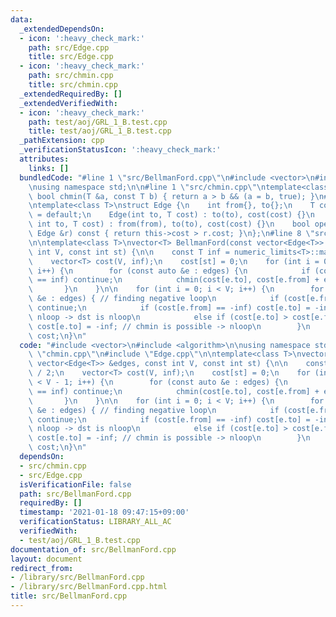 ```yaml
---
data:
  _extendedDependsOn:
  - icon: ':heavy_check_mark:'
    path: src/Edge.cpp
    title: src/Edge.cpp
  - icon: ':heavy_check_mark:'
    path: src/chmin.cpp
    title: src/chmin.cpp
  _extendedRequiredBy: []
  _extendedVerifiedWith:
  - icon: ':heavy_check_mark:'
    path: test/aoj/GRL_1_B.test.cpp
    title: test/aoj/GRL_1_B.test.cpp
  _pathExtension: cpp
  _verificationStatusIcon: ':heavy_check_mark:'
  attributes:
    links: []
  bundledCode: "#line 1 \"src/BellmanFord.cpp\"\n#include <vector>\n#include <algorithm>\n\
    \nusing namespace std;\n\n#line 1 \"src/chmin.cpp\"\ntemplate<class T>\ninline\
    \ bool chmin(T &a, const T b) { return a > b && (a = b, true); }\n#line 1 \"src/Edge.cpp\"\
    \ntemplate<class T>\nstruct Edge {\n    int from{}, to{};\n    T cost;\n    Edge()\
    \ = default;\n    Edge(int to, T cost) : to(to), cost(cost) {}\n    Edge(int from,\
    \ int to, T cost) : from(from), to(to), cost(cost) {}\n    bool operator>(const\
    \ Edge &r) const { return this->cost > r.cost; }\n};\n#line 8 \"src/BellmanFord.cpp\"\
    \n\ntemplate<class T>\nvector<T> BellmanFord(const vector<Edge<T>> &edges, const\
    \ int V, const int st) {\n\n    const T inf = numeric_limits<T>::max() / 2;\n\
    \    vector<T> cost(V, inf);\n    cost[st] = 0;\n    for (int i = 0; i < V - 1;\
    \ i++) {\n        for (const auto &e : edges) {\n            if (cost[e.from]\
    \ == inf) continue;\n            chmin(cost[e.to], cost[e.from] + e.cost);\n \
    \       }\n    }\n\n    for (int i = 0; i < V; i++) {\n        for (const auto\
    \ &e : edges) { // finding negative loop\n            if (cost[e.from] == inf)\
    \ continue;\n            if (cost[e.from] == -inf) cost[e.to] = -inf; // src is\
    \ nloop -> dst is nloop\n            else if (cost[e.to] > cost[e.from] + e.cost)\
    \ cost[e.to] = -inf; // chmin is possible -> nloop\n        }\n    }\n\n    return\
    \ cost;\n}\n"
  code: "#include <vector>\n#include <algorithm>\n\nusing namespace std;\n\n#include\
    \ \"chmin.cpp\"\n#include \"Edge.cpp\"\n\ntemplate<class T>\nvector<T> BellmanFord(const\
    \ vector<Edge<T>> &edges, const int V, const int st) {\n\n    const T inf = numeric_limits<T>::max()\
    \ / 2;\n    vector<T> cost(V, inf);\n    cost[st] = 0;\n    for (int i = 0; i\
    \ < V - 1; i++) {\n        for (const auto &e : edges) {\n            if (cost[e.from]\
    \ == inf) continue;\n            chmin(cost[e.to], cost[e.from] + e.cost);\n \
    \       }\n    }\n\n    for (int i = 0; i < V; i++) {\n        for (const auto\
    \ &e : edges) { // finding negative loop\n            if (cost[e.from] == inf)\
    \ continue;\n            if (cost[e.from] == -inf) cost[e.to] = -inf; // src is\
    \ nloop -> dst is nloop\n            else if (cost[e.to] > cost[e.from] + e.cost)\
    \ cost[e.to] = -inf; // chmin is possible -> nloop\n        }\n    }\n\n    return\
    \ cost;\n}\n"
  dependsOn:
  - src/chmin.cpp
  - src/Edge.cpp
  isVerificationFile: false
  path: src/BellmanFord.cpp
  requiredBy: []
  timestamp: '2021-01-18 09:47:15+09:00'
  verificationStatus: LIBRARY_ALL_AC
  verifiedWith:
  - test/aoj/GRL_1_B.test.cpp
documentation_of: src/BellmanFord.cpp
layout: document
redirect_from:
- /library/src/BellmanFord.cpp
- /library/src/BellmanFord.cpp.html
title: src/BellmanFord.cpp
---
```

